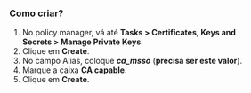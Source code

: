 ### Como criar?

1. No policy manager, vá até **Tasks > Certificates, Keys and Secrets > Manage Private Keys**.
2. Clique em **Create**.
3. No campo Alias, coloque ***ca_msso*** (**precisa ser este valor**).
4. Marque a caixa **CA capable**.
5. Clique em **Create**.
